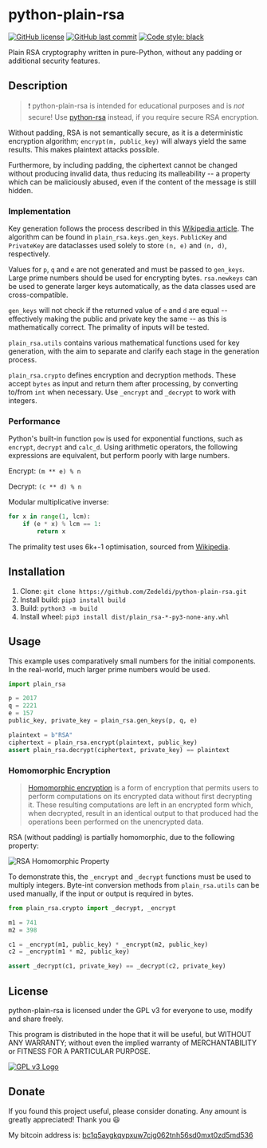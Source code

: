 # python-plain-rsa

[![GitHub license](https://img.shields.io/github/license/Zedeldi/python-plain-rsa?style=flat-square)](https://github.com/Zedeldi/python-plain-rsa/blob/master/LICENSE) [![GitHub last commit](https://img.shields.io/github/last-commit/Zedeldi/python-plain-rsa?style=flat-square)](https://github.com/Zedeldi/python-plain-rsa/commits) [![Code style: black](https://img.shields.io/badge/code%20style-black-000000.svg?style=flat-square)](https://github.com/psf/black)

Plain RSA cryptography written in pure-Python, without any padding or additional security features.

## Description

> :exclamation: python-plain-rsa is intended for educational purposes and is *not* secure! Use [python-rsa](https://pypi.org/project/rsa/) instead, if you require secure RSA encryption.

Without padding, RSA is not semantically secure, as it is a deterministic encryption algorithm; `encrypt(m, public_key)` will always yield the same results. This makes plaintext attacks possible.

Furthermore, by including padding, the ciphertext cannot be changed without producing invalid data, thus reducing its malleability -- a property which can be maliciously abused, even if the content of the message is still hidden.

### Implementation

Key generation follows the process described in this [Wikipedia article](https://en.wikipedia.org/wiki/RSA_(cryptosystem)). The algorithm can be found in `plain_rsa.keys.gen_keys`. `PublicKey` and `PrivateKey` are dataclasses used solely to store `(n, e)` and `(n, d)`, respectively.

Values for `p`, `q` and `e` are not generated and must be passed to `gen_keys`. Large prime numbers should be used for encrypting bytes. `rsa.newkeys` can be used to generate larger keys automatically, as the data classes used are cross-compatible.

`gen_keys` will not check if the returned value of `e` and `d` are equal -- effectively making the public and private key the same -- as this is mathematically correct. The primality of inputs will be tested.

`plain_rsa.utils` contains various mathematical functions used for key generation, with the aim to separate and clarify each stage in the generation process.

`plain_rsa.crypto` defines encryption and decryption methods. These accept `bytes` as input and return them after processing, by converting to/from `int` when necessary. Use `_encrypt` and `_decrypt` to work with integers.

### Performance

Python's built-in function `pow` is used for exponential functions, such as `encrypt`, `decrypt` and `calc_d`. Using arithmetic operators, the following expressions are equivalent, but perform poorly with large numbers.

Encrypt: `(m ** e) % n`

Decrypt: `(c ** d) % n`

Modular multiplicative inverse:

```py
for x in range(1, lcm):
    if (e * x) % lcm == 1:
        return x
```

The primality test uses 6k+-1 optimisation, sourced from [Wikipedia](https://en.wikipedia.org/wiki/Primality_test#Python_code).

## Installation

1. Clone: `git clone https://github.com/Zedeldi/python-plain-rsa.git`
2. Install build: `pip3 install build`
3. Build: `python3 -m build`
4. Install wheel: `pip3 install dist/plain_rsa-*-py3-none-any.whl`

## Usage

This example uses comparatively small numbers for the initial components. In the real-world, much larger prime numbers would be used.

```py
import plain_rsa

p = 2017
q = 2221
e = 157
public_key, private_key = plain_rsa.gen_keys(p, q, e)

plaintext = b"RSA"
ciphertext = plain_rsa.encrypt(plaintext, public_key)
assert plain_rsa.decrypt(ciphertext, private_key) == plaintext
```

### Homomorphic Encryption

> [Homomorphic encryption](https://en.wikipedia.org/wiki/Homomorphic_encryption) is a form of encryption that permits users to perform computations on its encrypted data without first decrypting it. These resulting computations are left in an encrypted form which, when decrypted, result in an identical output to that produced had the operations been performed on the unencrypted data.

RSA (without padding) is partially homomorphic, due to the following property:

![RSA Homomorphic Property](https://wikimedia.org/api/rest_v1/media/math/render/svg/b479619754ae20442f010bf9e92d87fddbe4a1f2)

To demonstrate this, the `_encrypt` and `_decrypt` functions must be used to multiply integers. Byte-int conversion methods from `plain_rsa.utils` can be used manually, if the input or output is required in bytes.

```py
from plain_rsa.crypto import _decrypt, _encrypt

m1 = 741
m2 = 398

c1 = _encrypt(m1, public_key) * _encrypt(m2, public_key)
c2 = _encrypt(m1 * m2, public_key)

assert _decrypt(c1, private_key) == _decrypt(c2, private_key)
```

## License

python-plain-rsa is licensed under the GPL v3 for everyone to use, modify and share freely.

This program is distributed in the hope that it will be useful, but WITHOUT ANY WARRANTY; without even the implied warranty of MERCHANTABILITY or FITNESS FOR A PARTICULAR PURPOSE.

[![GPL v3 Logo](https://www.gnu.org/graphics/gplv3-127x51.png)](https://www.gnu.org/licenses/gpl-3.0-standalone.html)

## Donate

If you found this project useful, please consider donating. Any amount is greatly appreciated! Thank you :smiley:

My bitcoin address is: [bc1q5aygkqypxuw7cjg062tnh56sd0mxt0zd5md536](bitcoin://bc1q5aygkqypxuw7cjg062tnh56sd0mxt0zd5md536)
